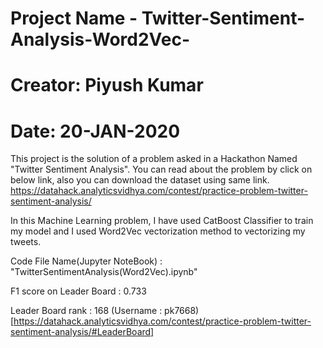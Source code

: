 # Project Name - Twitter-Sentiment-Analysis-Word2Vec-

# Creator: Piyush Kumar
# Date: 20-JAN-2020

This project is the solution of a problem asked in a Hackathon Named "Twitter Sentiment Analysis".
You can read about the problem by click on below link, also you can download the dataset using same link.
https://datahack.analyticsvidhya.com/contest/practice-problem-twitter-sentiment-analysis/

In this Machine Learning problem, I have used CatBoost Classifier to train my model and I used Word2Vec vectorization method
to vectorizing my tweets.

Code File Name(Jupyter NoteBook) : "TwitterSentimentAnalysis(Word2Vec).ipynb"

F1 score on Leader Board : 0.733

Leader Board rank : 168 (Username : pk7668) [https://datahack.analyticsvidhya.com/contest/practice-problem-twitter-sentiment-analysis/#LeaderBoard]
